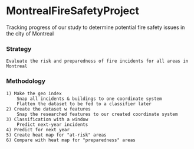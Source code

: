 # MontrealFireSafetyProject
 Tracking progress of our study to determine potential fire safety issues in the city of Montreal

### Strategy
	Evaluate the risk and preparedness of fire incidents for all areas in Montreal

### Methodology
	1) Make the geo index
		Snap all incidents & buildings to one coordinate system
		Flatten the dataset to be fed to a classifier later
	2) Create the dataset w features
		Snap the researched features to our created coordinate system
	3) Classification with a window
		Predict next-year incidents
	4) Predict for next year
	5) Create heat map for "at-risk" areas
	6) Compare with heat map for "preparedness" areas

